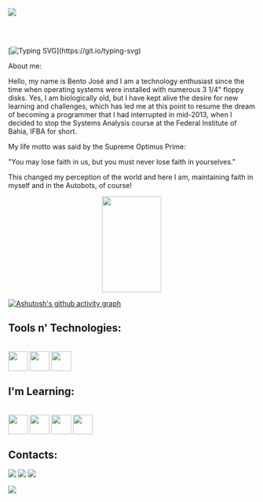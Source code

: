 <img src="https://github.com/Anmol-Baranwal/Cool-GIFs-For-GitHub/assets/74038190/c288471c-be67-4fbb-af44-1c63ee9ed280" />

<br><br>

[![Typing SVG](https://readme-typing-svg.herokuapp.com/?color=f9c701&size=35&center=true&vCenter=true&width=1000&lines=My+name+is+Bento+and+you're+Wellcome!)](https://git.io/typing-svg)

About me:

Hello, my name is Bento José and I am a technology enthusiast since the time when operating systems were installed with numerous 3 1/4" floppy disks. Yes, I am biologically old, but I have kept alive the desire for new learning and challenges, which has led me at this point to resume the dream of becoming a programmer that I had interrupted in mid-2013, when I decided to stop the Systems Analysis course at the Federal Institute of Bahia, IFBA for short.

My life motto was said by the Supreme Optimus Prime:

"You may lose faith in us, but you must never lose faith in yourselves."

This changed my perception of the world and here I am, maintaining faith in myself and in the Autobots, of course!

<div align="center">
<a href="https://github.com/Bentoxx">
<img loading="lazy" width="49%" height="195px" src="https://github-readme-stats.vercel.app/api?username=Bentoxx&show_icons=true&theme=dracula&include_all_commits=true&count_private=true"/>
</div>

[![Ashutosh's github activity graph](https://github-readme-activity-graph.vercel.app/graph?username=Bentoxx&bg_color=0e0e27&color=f5c402&line=f5c402&point=f5c402&area=true&hide_border=true)](https://github.com/ashutosh00710/github-readme-activity-graph)

## Tools n' Technologies:

<div style="display: inline_block"><br>
<img align="center" height="40" width="40" src="https://cdn.jsdelivr.net/gh/devicons/devicon@latest/icons/premierepro/premierepro-original.svg" />
<img align="center" height="40" width="40" src="https://cdn.jsdelivr.net/gh/devicons/devicon@latest/icons/windows11/windows11-original-wordmark.svg" width="40" height="40"/>
<img align="center" height="40" width="40" src="https://cdn.jsdelivr.net/gh/devicons/devicon@latest/icons/linux/linux-original.svg" width="40" height="40"/>
         
</div>          
           

## I'm Learning:

<div style="display: inline_block"><br>
<img align="center" height="40" width="40" src="https://cdn.jsdelivr.net/gh/devicons/devicon@latest/icons/javascript/javascript-original.svg" width="40" height="40"/>
<img align="center" height="40" width="40" src="https://cdn.jsdelivr.net/gh/devicons/devicon@latest/icons/typescript/typescript-original.svg" width="40" height="40"/>
<img align="center" height="40" width="40" src="https://cdn.jsdelivr.net/gh/devicons/devicon@latest/icons/vscode/vscode-original-wordmark.svg" width="40" height="40"/>
<img align="center" height="40" width="40" src="https://cdn.jsdelivr.net/gh/devicons/devicon@latest/icons/git/git-plain-wordmark.svg" width="40" height="40"/>  
</div> 

## Contacts:

<div>

<a href="https://instagram.com/bentoxx" target="_blank"><img loading="lazy" src="https://img.shields.io/badge/-Instagram-%23E4405F?style=for-the-badge&logo=instagram&logoColor=white" target="_blank"></a>
<a href = "mailto:bentoeemanuele@gmail.com"><img loading="lazy" src="https://img.shields.io/badge/Gmail-D14836?style=for-the-badge&logo=gmail&logoColor=white" target="_blank"></a>
<a href="https://www.linkedin.com/in/bento-josé-de-santana-neto" target="_blank"><img loading="lazy" src="https://img.shields.io/badge/-LinkedIn-%230077B5?style=for-the-badge&logo=linkedin&logoColor=white" target="_blank"></a>   
</div>
                    
          
          
<img src="https://github.com/Anmol-Baranwal/Cool-GIFs-For-GitHub/assets/74038190/d48893bd-0757-481c-8d7e-ba3e163feae7" />

<br><br>

